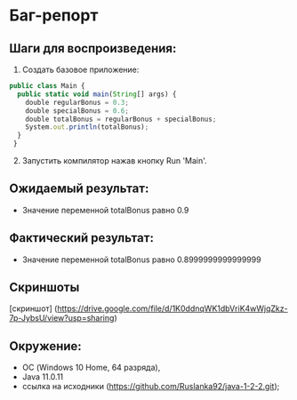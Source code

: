 # Баг-репорт
## Шаги для воспроизведения:    
1. Создать базовое приложение:
```javascript
public class Main {
  public static void main(String[] args) {
    double regularBonus = 0.3;
    double specialBonus = 0.6;
    double totalBonus = regularBonus + specialBonus;
    System.out.println(totalBonus);
  }
 }
```
2. Запустить компилятор нажав кнопку Run 'Main'.
## Ожидаемый результат:
* Значение переменной totalBonus равно 0.9 
## Фактический результат:
* Значение переменной totalBonus равно 0.8999999999999999
## Скриншоты
[скриншот] (https://drive.google.com/file/d/1K0ddnqWK1dbVriK4wWjqZkz-7p-JybsU/view?usp=sharing)
## Окружение:
   * ОС (Windows 10 Home, 64 разряда),
   * Java 11.0.11
   * ссылка на исходники (https://github.com/Ruslanka92/java-1-2-2.git);